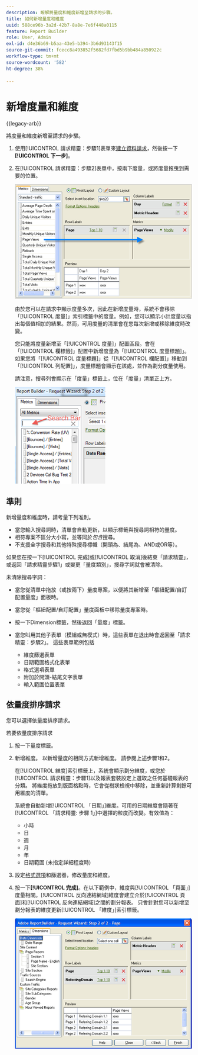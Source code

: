 ```yaml
---
description: 瞭解將量度和維度新增至請求的步驟。
title: 如何新增量度和維度
uuid: 588ce96b-3a2d-42b7-8a8e-7e6f448a0115
feature: Report Builder
role: User, Admin
exl-id: d4e36b69-b5aa-43e5-b394-3b6d93143f15
source-git-commit: fcecc8a493852f5682fd7fbd5b9bb484a850922c
workflow-type: tm+mt
source-wordcount: '582'
ht-degree: 38%

---
```


# 新增度量和維度

{{legacy-arb}}

將度量和維度新增至請求的步驟。

1. 使用[!UICONTROL 請求精靈：步驟1]表單來[建立資料請求](/help/analyze/legacy-report-builder/data-requests/data-requests.md)，然後按一下&#x200B;**[!UICONTROL 下一步]**。
1. 在[!UICONTROL 請求精靈：步驟2]表單中，按兩下度量，或將度量拖曳到需要的位置。

   ![顯示「請求精靈」的熒幕擷圖：步驟2，其箭頭從量度清單指向所需的頁面檢視區段。](assets/adding_metrics.png)

   由於您可以在請求中顯示度量多次，因此在新增度量時，系統不會移除「[!UICONTROL 度量]」索引標籤中的度量。例如，您可以顯示小計度量以指出每個值相加的結果。然而，可用度量的清單會在您每次新增或移除維度時改變。

   您只能將度量新增至「[!UICONTROL 度量]」配置區段。會在「[!UICONTROL 欄標籤]」配置中新增度量為「[!UICONTROL 度量標題]」。如果您將「[!UICONTROL 度量標題]」從「[!UICONTROL 欄配置]」移動到「[!UICONTROL 列配置]」，度量標題會顯示在該處，並作為劃分度量使用。

   請注意，搜尋列會顯示在「度量」標籤上，位在「度量」清單正上方。

   ![熒幕擷圖顯示量度搜尋列。](assets/search_bar_metric.png)

## 準則

新增量度和維度時，請考量下列准則。

* 當您輸入搜尋詞時，清單會自動更新，以顯示標籤與搜尋詞相符的量度。
* 相符專案不區分大小寫，並等同於&#x200B;*包含*&#x200B;搜尋。
* 不支援全字搜尋和其他特殊搜尋標幟（開頭為、結尾為、AND或OR等）。

如果您在按一下[!UICONTROL 完成]或[!UICONTROL 取消]後結束「請求精靈」，或返回「請求精靈步驟1」或變更「量度類別」，搜尋字詞就會被清除。

未清除搜尋字詞：

* 當您從清單中拖放（或按兩下）量度專案，以便將其新增至「樞紐配置/自訂配置量度」面板時。
* 當您從「樞紐配置/自訂配置」量度面板中移除量度專案時。
* 按一下Dimension標籤，然後返回「量度」標籤。
* 當您叫用其他子表單（模組或無模式）時，這些表單在退出時會返回至「請求精靈：步驟2」。 這些表單範例包括

   * 維度篩選表單
   * 日期範圍格式化表單
   * 格式選項表單
   * 附加於開頭-結尾文字表單
   * 輸入範圍位置表單

## 依量度排序請求

您可以選擇依量度排序請求。

若要依量度排序請求

1. 按一下量度標籤。
1. 新增維度。 以新增量度的相同方式新增維度。 請參閱上述步驟1和2。

   在[!UICONTROL 維度]索引標籤上，系統會顯示劃分維度，或您於[!UICONTROL 請求精靈：步驟1]以及報表套裝設定上選取之任何基礎報表的分類。 將維度拖放到版面格點時，它會從樹狀檢視中移除，並重新計算剩餘可用維度的清單。

   系統會自動新增[!UICONTROL 「日期」]維度。可用的日期維度會隨著在[!UICONTROL 「請求精靈: 步驟 1」]中選擇的粒度而改變。有效值為：

   * 小時
   * 日
   * 週
   * 月
   * 年
   * 日期範圍 (未指定詳細程度時)

1. 設定[格式選項](/help/analyze/legacy-report-builder/layout/t-format-display-headers.md)和篩選器，修改量度和維度。
1. 按一下&#x200B;**[!UICONTROL 完成]**。在以下範例中，維度與[!UICONTROL 「頁面」]度量相關。[!UICONTROL 反向連結網域]維度會建立介於[!UICONTROL 頁面]和[!UICONTROL 反向連結網域]之間的劃分報表。 只會針對您可以新增至劃分報表的維度更新[!UICONTROL 「維度」]索引標籤。

   ![熒幕擷圖顯示與量度相關的維度。](assets/page_pageview_02.png)

